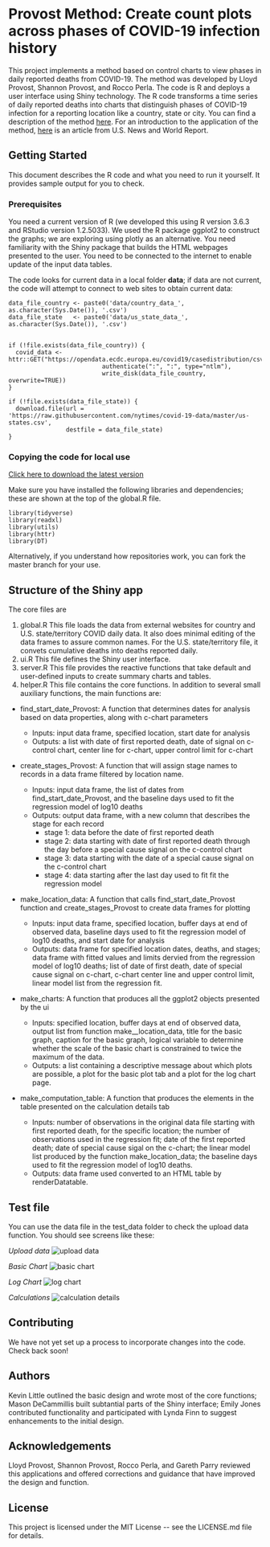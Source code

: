 # Provost Method:  Create count plots across phases of COVID-19 infection history

This project implements a method based on control charts to view phases in daily reported deaths from COVID-19. The method was developed by Lloyd Provost, Shannon Provost, and Rocco Perla.  The code is R and deploys a user interface using Shiny technology.  The R code transforms a time series of daily reported deaths into charts that distinguish phases of COVID-19 infection for a reporting location like a country, state or city.   You can find a description of the method [here](http://www.ihi.org/Topics/COVID-19/Documents/IHI-COVID-19-Data-Dashboard-Introduction-and-Methodology.pdf). For an introduction to the application of the method, [here](https://www.usnews.com/news/healthiest-communities/articles/2020-03-26/coronavirus-pandemic-reaching-critical-tipping-point-in-america-analysis-shows) is an article from U.S. News and World Report.

## Getting Started

This document describes the R code and what you need to run it yourself.  It provides sample output for you to check.

### Prerequisites

You need a current version of R (we developed this using R version 3.6.3 and RStudio version 1.2.5033).  We used the R package ggplot2 to construct the graphs; we are exploring using plotly as an alternative.  You need familiarity with the Shiny package that builds the HTML webpages presented to the user. You need to be connected to the internet to enable update of the input data tables.

The code looks for current data in a local folder **data**; if data are not current, the code will attempt to connect to web sites to obtain current data:

```
data_file_country <- paste0('data/country_data_', as.character(Sys.Date()), '.csv')
data_file_state   <- paste0('data/us_state_data_', as.character(Sys.Date()), '.csv')


if (!file.exists(data_file_country)) {
  covid_data <- httr::GET("https://opendata.ecdc.europa.eu/covid19/casedistribution/csv", 
                          authenticate(":", ":", type="ntlm"),
                          write_disk(data_file_country, overwrite=TRUE))
}

if (!file.exists(data_file_state)) {
  download.file(url = 'https://raw.githubusercontent.com/nytimes/covid-19-data/master/us-states.csv',
                destfile = data_file_state)
}
```

### Copying the code for local use

[Click here to download the latest version](https://github.com/klittle314/Provost_control_chart/archive/master.zip) 

Make sure you have installed the following libraries and dependencies; these are shown at the top of the global.R file.  

```
library(tidyverse)
library(readxl)
library(utils)
library(httr)
library(DT)

```
Alternatively, if you understand how repositories work, you can fork the master branch for your use.

## Structure of the Shiny app
The core files are
1. global.R  This file loads the data from external websites for country and U.S. state/territory COVID daily data.  It also does minimal editing of the data frames to assure common names.  For the U.S. state/territory file, it convets cumulative deaths into deaths reported daily.
2. ui.R  This file defines the Shiny user interface.
3. server.R  This file provides the reactive functions that take default and user-defined inputs to create summary charts and tables.
4. helper.R  This file contains the core functions.   In addition to several small auxiliary functions, the main functions are:
- find_start_date_Provost:  A function that determines dates for analysis based on data properties, along with c-chart parameters
    - Inputs:  input data frame, specified location, start date for analysis
    - Outputs: a list with date of first reported death, date of signal on c-control chart, center line for c-chart, upper control limit for c-chart 

- create_stages_Provost:  A function that will assign stage names to records in a data frame filtered by location name.
   - Inputs:  input data frame, the list of dates from find_start_date_Provost, and the baseline days used to fit the regression model of log10 deaths
   - Outputs: output data frame, with a new column that describes the stage for each record
       - stage 1:  data before the date of first reported death
       - stage 2:  data starting with date of first reported death through the day before a special cause signal on the c-control chart
       - stage 3:  data starting with the date of a special cause signal on the c-control chart
       - stage 4:  data starting after the last day used to fit fit the regression model
            
- make_location_data:  A function that calls find_start_date_Provost function and create_stages_Provost to create data frames for plotting
  - Inputs:  input data frame, specified location, buffer days at end of observed data, baseline days used to fit the regression model of log10 deaths, and start date for analysis
  - Outputs:  data frame for specified location dates, deaths, and stages; data frame with fitted values and limits dervied from the regression model of log10 deaths; list of date of first death, date of special cause signal on c-chart, c-chart center line and upper control limit, linear model list from the regression fit.
  
 - make_charts:  A function that produces all the ggplot2 objects presented by the ui
    - Inputs:  specified location, buffer days at end of observed data, output list from function make__location_data, title for the basic graph, caption for the basic graph, logical variable to determine whether the scale of the basic chart is constrained to twice the maximum of the data.
    - Outputs:  a list containing a descriptive message about which plots are possible, a plot for the basic plot tab and a plot for the log chart page.
  
 - make_computation_table:   A function that produces the elements in the table presented on the calculation details tab
     - Inputs:  number of observations in the original data file starting with first reported death, for the specific location; the number of observations used in the regression fit; date of the first reported death; date of special cause sigal on the c-chart; the linear model list produced by the function make_location_data; the baseline days used to fit the regression model of log10 deaths.
    - Outputs: data frame used converted to an HTML table by renderDatatable.
  
  
## Test file

You can use the data file in the test_data folder to check the upload data function. You should see screens like these:

*Upload data*
![upload data](https://github.com/klittle314/Provost_control_chart/blob/master/screen_shots/2020-04-20_Data%20Load.jpg)

*Basic Chart*
![basic chart](https://github.com/klittle314/Provost_control_chart/blob/master/screen_shots/2020-04-20_basic%20chart.jpg)

*Log Chart*
![log chart](https://github.com/klittle314/Provost_control_chart/blob/master/screen_shots/2020-04-20_log%20chart.jpg)

*Calculations*
![calculation details](https://github.com/klittle314/Provost_control_chart/blob/master/screen_shots/2020-04-20_basic%20calculations.jpg)

## Contributing
We have not yet set up a process to incorporate changes into the code.   Check back soon!

## Authors
Kevin Little outlined the basic design and wrote most of the core functions; Mason DeCammillis built subtantial parts of the Shiny interface; Emily Jones contributed functionality and participated with Lynda Finn to suggest enhancements to the initial design.

## Acknowledgements
Lloyd Provost, Shannon Provost, Rocco Perla, and Gareth Parry reviewed this applications and offered corrections and guidance that have improved the design and function.

## License
This project is licensed under the MIT License -- see the LICENSE.md file for details.
